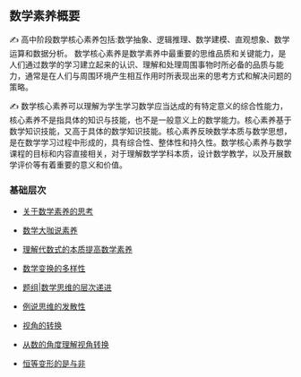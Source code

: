 ##  数学素养概要

:writing_hand: 高中阶段数学核心素养包括:数学抽象、逻辑推理、数学建模、直观想象、数学运算和数据分析。 数学核心素养是数学素养中最重要的思维品质和关键能力，是人们通过数学的学习建立起来的认识、理解和处理周围事物时所必备的品质与能力，通常是在人们与周围环境产生相互作用时所表现出来的思考方式和解决问题的策略。



:writing_hand: 数学核心素养可以理解为学生学习数学应当达成的有特定意义的综合性能力，核心素养不是指具体的知识与技能，也不是一般意义上的数学能力。核心素养基于数学知识技能，又高于具体的数学知识技能。核心素养反映数学本质与数学思想，是在数学学习过程中形成的，具有综合性、整体性和持久性。数学核心素养与数学课程的目标和内容直接相关，对于理解数学学科本质，设计数学教学，以及开展数学评价等有着重要的意义和价值。

### 基础层次

* [关于数学素养的思考](https://www.cnblogs.com/wanghai0666/p/11848080.html)

* [数学大咖说素养](https://www.cnblogs.com/wanghai0666/p/13951020.html)

* [理解代数式的本质提高数学素养](https://www.cnblogs.com/wanghai0666/p/6690376.html) 

* [数学变换的多样性](https://www.cnblogs.com/wanghai0666/p/14055532.html)

* [题组|数学思维的层次递进](https://www.cnblogs.com/wanghai0666/p/12989251.html)	

* [例说思维的发散性](https://www.cnblogs.com/wanghai0666/p/12971994.html)	

* [视角的转换](https://www.cnblogs.com/wanghai0666/p/12905783.html)	

* [从数的角度理解视角转换](https://www.cnblogs.com/wanghai0666/p/15769835.html)

* [恒等变形的是与非](https://www.cnblogs.com/wanghai0666/p/14365925.html)
